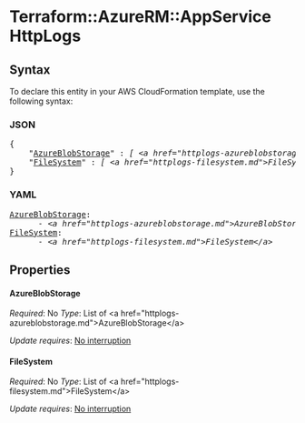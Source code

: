 # Terraform::AzureRM::AppService HttpLogs

## Syntax

To declare this entity in your AWS CloudFormation template, use the following syntax:

### JSON

<pre>
{
    "<a href="#azureblobstorage" title="AzureBlobStorage">AzureBlobStorage</a>" : <i>[ &lt;a href=&#34;httplogs-azureblobstorage.md&#34;&gt;AzureBlobStorage&lt;/a&gt;, ... ]</i>,
    "<a href="#filesystem" title="FileSystem">FileSystem</a>" : <i>[ &lt;a href=&#34;httplogs-filesystem.md&#34;&gt;FileSystem&lt;/a&gt;, ... ]</i>
}
</pre>

### YAML

<pre>
<a href="#azureblobstorage" title="AzureBlobStorage">AzureBlobStorage</a>: <i>
      - &lt;a href=&#34;httplogs-azureblobstorage.md&#34;&gt;AzureBlobStorage&lt;/a&gt;</i>
<a href="#filesystem" title="FileSystem">FileSystem</a>: <i>
      - &lt;a href=&#34;httplogs-filesystem.md&#34;&gt;FileSystem&lt;/a&gt;</i>
</pre>

## Properties

#### AzureBlobStorage

_Required_: No
_Type_: List of &lt;a href=&#34;httplogs-azureblobstorage.md&#34;&gt;AzureBlobStorage&lt;/a&gt;

_Update requires_: [No interruption](https://docs.aws.amazon.com/AWSCloudFormation/latest/UserGuide/using-cfn-updating-stacks-update-behaviors.html#update-no-interrupt)

#### FileSystem

_Required_: No
_Type_: List of &lt;a href=&#34;httplogs-filesystem.md&#34;&gt;FileSystem&lt;/a&gt;

_Update requires_: [No interruption](https://docs.aws.amazon.com/AWSCloudFormation/latest/UserGuide/using-cfn-updating-stacks-update-behaviors.html#update-no-interrupt)

